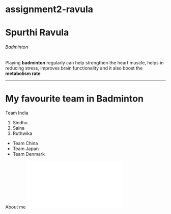 # assignment2-ravula
# Spurthi Ravula
###### Badminton
Playing **badminton** regularly can help strengthen the heart muscle, helps in reducing stress, improves brain functionality and it also boost the **metabolism rate**

---

# My favourite team in Badminton
Team India
1. Sindhu
2. Saina
3. Ruthwika

*   Team China
*   Team Japan
*   Team Denmark

About me ![Click to see who am I](AboutMe.md)


